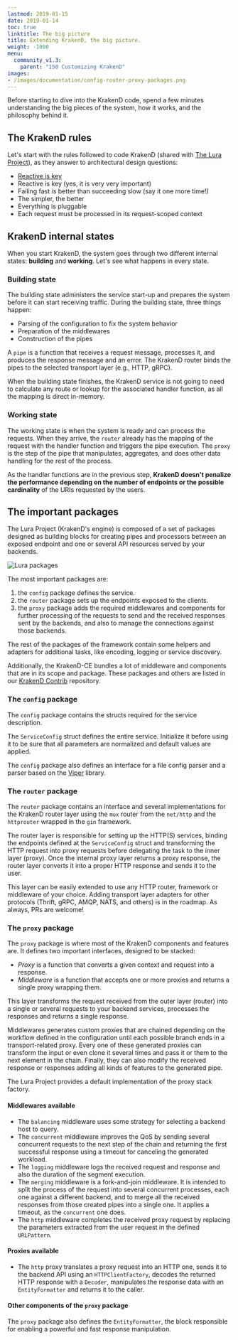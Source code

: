 ```yaml
---
lastmod: 2019-01-15
date: 2019-01-14
toc: true
linktitle: The big picture
title: Extending KrakenD, the big picture.
weight: -1000
menu:
  community_v1.3:
    parent: "150 Customizing KrakenD"
images:
- /images/documentation/config-router-proxy-packages.png
---
```

Before starting to dive into the KrakenD code, spend a few minutes understanding the big pieces of the system, how it works, and the philosophy behind it.

## The KrakenD rules
Let's start with the rules followed to code KrakenD (shared with [The Lura Project](https://luraproject.org)), as they answer to architectural design questions:

* [Reactive is key](http://www.reactivemanifesto.org/)
* Reactive is key (yes, it is very very important)
* Failing fast is better than succeeding slow (say it one more time!)
* The simpler, the better
* Everything is pluggable
* Each request must be processed in its request-scoped context

## KrakenD internal states
When you start KrakenD, the system goes through two different internal states: **building** and **working**. Let's see what happens in every state.

### Building state
The building state administers the service start-up and prepares the system before it can start receiving traffic. During the building state, three things happen:

- Parsing of the configuration to fix the system behavior
- Preparation of the middlewares
- Construction of the pipes

A `pipe` is a function that receives a request message, processes it, and produces the response message and an error. The KrakenD router binds the pipes to the selected transport layer (e.g., HTTP, gRPC).

When the building state finishes, the KrakenD service is not going to need to calculate any route or lookup for the associated handler function, as all the mapping is direct in-memory.

### Working state
The working state is when the system is ready and can process the requests. When they arrive, the `router` already has the mapping of the request with the handler function and triggers the pipe execution. The `proxy` is the step of the pipe that manipulates, aggregates, and does other data handling for the rest of the process.

As the handler functions are in the previous step, **KrakenD doesn't penalize the performance depending on the number of endpoints or the possible cardinality** of the URIs requested by the users.

## The important packages
The Lura Project (KrakenD's engine) is composed of a set of packages designed as building blocks for creating pipes and processors between an exposed endpoint and one or several API resources served by your backends.


![Lura packages](/images/documentation/config-router-proxy-packages.png)

The most important packages are:

1. the `config` package defines the service.
2. the `router` package sets up the endpoints exposed to the clients.
3. the `proxy` package adds the required middlewares and components for further processing of the requests to send and the received responses sent by the backends, and also to manage the connections against those backends.

The rest of the packages of the framework contain some helpers and adapters for additional tasks, like encoding, logging or service discovery.

Additionally, the KrakenD-CE bundles a lot of middleware and components that are in its scope and package. These packages and others are listed in our [KrakenD Contrib](https://github.com/devopsfaith/krakend-contrib) repository.


### The `config` package

The `config` package contains the structs required for the service description.

The `ServiceConfig` struct defines the entire service. Initialize it before using it to be sure that all parameters are normalized and default values are applied.

The `config` package also defines an interface for a file config parser and a parser based on the [Viper](https://github.com/spf13/viper) library.

### The `router` package

The `router` package contains an interface and several implementations for the KrakenD router layer using the `mux` router from the `net/http` and the `httprouter` wrapped in the `gin` framework.

The router layer is responsible for setting up the HTTP(S) services, binding the endpoints defined at the `ServiceConfig` struct and transforming the HTTP request into proxy requests before delegating the task to the inner layer (proxy). Once the internal proxy layer returns a proxy response, the router layer converts it into a proper HTTP response and sends it to the user.

This layer can be easily extended to use any HTTP router, framework or middleware of your choice. Adding transport layer adapters for other protocols (Thrift, gRPC, AMQP, NATS, and others) is in the roadmap. As always, PRs are welcome!

### The `proxy` package

The `proxy` package is where most of the KrakenD components and features are. It defines two important interfaces, designed to be stacked:

* *Proxy* is a function that converts a given context and request into a response.
* *Middleware* is a function that accepts one or more proxies and returns a single proxy wrapping them.

This layer transforms the request received from the outer layer (router) into a single or several requests to your backend services, processes the responses and returns a single response.

Middlewares generates custom proxies that are chained depending on the workflow defined in the configuration until each possible branch ends in a transport-related proxy. Every one of these generated proxies can transform the input or even clone it several times and pass it or them to the next element in the chain. Finally, they can also modify the received response or responses adding all kinds of features to the generated pipe.

The Lura Project provides a default implementation of the proxy stack factory.

#### Middlewares available

* The `balancing` middleware uses some strategy for selecting a backend host to query.
* The `concurrent` middleware improves the QoS by sending several concurrent requests to the next step of the chain and returning the first successful response using a timeout for canceling the generated workload.
* The `logging` middleware logs the received request and response and also the duration of the segment execution.
* The `merging` middleware is a fork-and-join middleware. It is intended to split the process of the request into several concurrent processes, each one against a different backend, and to merge all the received responses from those created pipes into a single one. It applies a timeout, as the `concurrent` one does.
* The `http` middleware completes the received proxy request by replacing the parameters extracted from the user request in the defined `URLPattern`.

#### Proxies available

* The `http` proxy translates a proxy request into an HTTP one, sends it to the backend API using an `HTTPClientFactory`, decodes the returned HTTP response with a `Decoder`, manipulates the response data with an `EntityFormatter` and returns it to the caller.

#### Other components of the `proxy` package

The `proxy` package also defines the `EntityFormatter`, the block responsible for enabling a powerful and fast response manipulation.